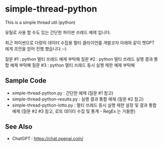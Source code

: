 # simple-thread-python

This is a simple thread util (python)

유틸로 사용 할 수도 있는 간단한 파이썬 쓰레드 예제 입니다.

최근 파이썬으로 다량의 데이터 수집용 멀티 클라이언를 개발코자 아래와 같이 챗GPT에게 조언을 얻어 진행 했습니다 :-)

질문 #1 : python 멀티 쓰레드 예제 부탁해
질문 #2 : python 멀티 쓰레드 실행 결과 통합 예제 부탁해
질문 #3 : python 멀티 쓰레드 동시 실행 제한 예제 부탁해
 
## Sample Code

* simple-thread-python.py : 간단한 예제 (질문 #1 참고)
* simple-thread-python-results.py : 실행 결과 통합 예제 (질문 #2 참고)
* simple-thread-python-lotto.py : 멀티 쓰레드 동시 실행 제한 설정 및 결과 통합 예제 (질문 #2 #3 참고, 로또 데이터 수집 및 통계 - RegEx 는 거들뿐)

## See Also

* ChatGPT : https://chat.openai.com/
